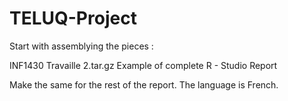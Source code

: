# TELUQ-Project

Start with assemblying the pieces : 


INF1430 Travaille 2.tar.gz
Example of complete R - Studio Report

Make the same for the rest of the report. The language is French. 
